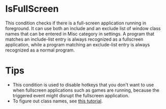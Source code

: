 # IsFullScreen #
This condition checks if there is a full-screen application running in foreground. It can use both an include and an exclude list of window class names that can be entered in Misc category in settings. A program that matches an include-list entry is always recognized as a fullscreen application, while a program matching an exclude-list entry is always recognized as a normal program.

# Tips #
  * This condition is used to disable hotkeys that you don't want to use when fullscreen applications such as games are running, because the triggered event might disrupt the fullscreen application.
  * To figure out class names, see [this tutorial](docsExamplesGetClassName.md).